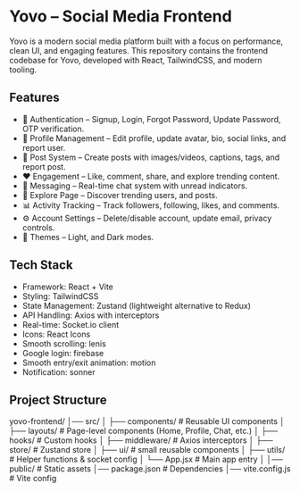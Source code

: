 # Yovo – Social Media Frontend

Yovo is a modern social media platform built with a focus on performance, clean UI, and engaging features. This repository contains the frontend codebase for Yovo, developed with React, TailwindCSS, and modern tooling.

## Features

- 🔐 Authentication – Signup, Login, Forgot Password, Update Password, OTP verification.
- 👤 Profile Management – Edit profile, update avatar, bio, social links, and report user.
- 📝 Post System – Create posts with images/videos, captions, tags, and report post.
- ❤️ Engagement – Like, comment, share, and explore trending content.
- 💬 Messaging – Real-time chat system with unread indicators.
- 🔎 Explore Page – Discover trending users, and posts.
- 📊 Activity Tracking – Track followers, following, likes, and comments.
- ⚙️ Account Settings – Delete/disable account, update email, privacy controls.
- 🎨 Themes – Light, and Dark modes.

## Tech Stack

- Framework: React + Vite
- Styling: TailwindCSS
- State Management: Zustand (lightweight alternative to Redux)
- API Handling: Axios with interceptors
- Real-time: Socket.io client
- Icons: React Icons
- Smooth scrolling: lenis
- Google login: firebase
- Smooth entry/exit animation: motion
- Notification: sonner

## Project Structure

yovo-frontend/
│── src/
│   ├── components/      # Reusable UI components
│   ├── layouts/         # Page-level components (Home, Profile, Chat, etc.)
│   ├── hooks/           # Custom hooks
│   ├── middleware/      # Axios interceptors
│   ├── store/           # Zustand store
│   ├── ui/              # small reusable components
│   ├── utils/           # Helper functions & socket config
│   └── App.jsx          # Main app entry
│
│── public/              # Static assets
│── package.json         # Dependencies
│── vite.config.js       # Vite config
